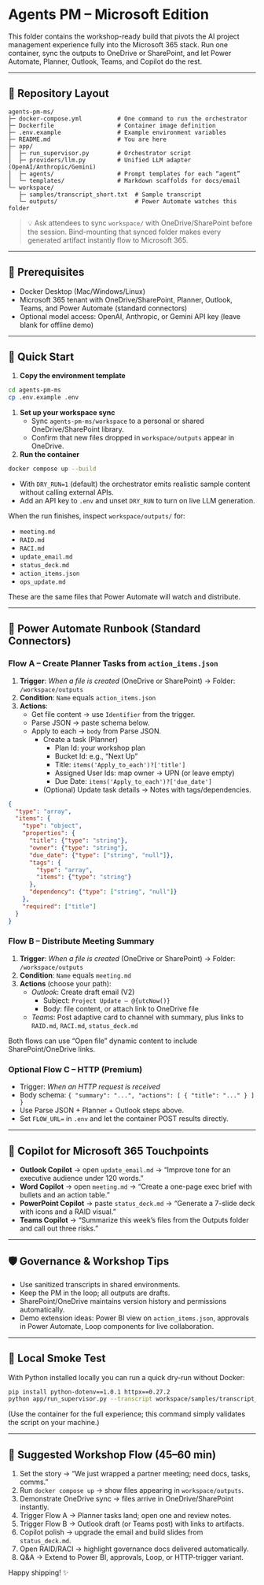 # Agents PM – Microsoft Edition

This folder contains the workshop-ready build that pivots the AI project management experience fully into the Microsoft 365 stack. Run one container, sync the outputs to OneDrive or SharePoint, and let Power Automate, Planner, Outlook, Teams, and Copilot do the rest.

---

## 🧱 Repository Layout

```text
agents-pm-ms/
├─ docker-compose.yml          # One command to run the orchestrator
├─ Dockerfile                  # Container image definition
├─ .env.example                # Example environment variables
├─ README.md                   # You are here
├─ app/
│  ├─ run_supervisor.py        # Orchestrator script
│  ├─ providers/llm.py         # Unified LLM adapter (OpenAI/Anthropic/Gemini)
│  ├─ agents/                  # Prompt templates for each “agent”
│  └─ templates/               # Markdown scaffolds for docs/email
└─ workspace/
   ├─ samples/transcript_short.txt  # Sample transcript
   └─ outputs/                      # Power Automate watches this folder
```

> 💡 Ask attendees to sync `workspace/` with OneDrive/SharePoint before the session. Bind-mounting that synced folder makes every generated artifact instantly flow to Microsoft 365.

---

## 🔧 Prerequisites

- Docker Desktop (Mac/Windows/Linux)
- Microsoft 365 tenant with OneDrive/SharePoint, Planner, Outlook, Teams, and Power Automate (standard connectors)
- Optional model access: OpenAI, Anthropic, or Gemini API key (leave blank for offline demo)

---

## 🚀 Quick Start

1. **Copy the environment template**

  ```bash
  cd agents-pm-ms
  cp .env.example .env
  ```
1. **Set up your workspace sync**
   - Sync `agents-pm-ms/workspace` to a personal or shared OneDrive/SharePoint library.
   - Confirm that new files dropped in `workspace/outputs` appear in OneDrive.
1. **Run the container**

  ```bash
  docker compose up --build
  ```

  - With `DRY_RUN=1` (default) the orchestrator emits realistic sample content without calling external APIs.
  - Add an API key to `.env` and unset `DRY_RUN` to turn on live LLM generation.

When the run finishes, inspect `workspace/outputs/` for:

- `meeting.md`
- `RAID.md`
- `RACI.md`
- `update_email.md`
- `status_deck.md`
- `action_items.json`
- `ops_update.md`

These are the same files that Power Automate will watch and distribute.

---

## 🔁 Power Automate Runbook (Standard Connectors)

### Flow A – Create Planner Tasks from `action_items.json`

1. **Trigger**: *When a file is created* (OneDrive or SharePoint) → Folder: `/workspace/outputs`
2. **Condition**: `Name` equals `action_items.json`
3. **Actions**:
   - Get file content → use `Identifier` from the trigger.
   - Parse JSON → paste schema below.
   - Apply to each → `body` from Parse JSON.
     - Create a task (Planner)
       - Plan Id: your workshop plan
       - Bucket Id: e.g., “Next Up”
       - Title: `items('Apply_to_each')?['title']`
       - Assigned User Ids: map owner → UPN (or leave empty)
       - Due Date: `items('Apply_to_each')?['due_date']`
     - (Optional) Update task details → Notes with tags/dependencies.

```json
{
  "type": "array",
  "items": {
    "type": "object",
    "properties": {
      "title": {"type": "string"},
      "owner": {"type": "string"},
      "due_date": {"type": ["string", "null"]},
      "tags": {
        "type": "array",
        "items": {"type": "string"}
      },
      "dependency": {"type": ["string", "null"]}
    },
    "required": ["title"]
  }
}
```

### Flow B – Distribute Meeting Summary

1. **Trigger**: *When a file is created* (OneDrive or SharePoint) → Folder: `/workspace/outputs`
2. **Condition**: `Name` equals `meeting.md`
3. **Actions** (choose your path):
   - *Outlook*: Create draft email (V2)
     - Subject: `Project Update – @{utcNow()}`
     - Body: file content, or attach link to OneDrive file
   - *Teams*: Post adaptive card to channel with summary, plus links to `RAID.md`, `RACI.md`, `status_deck.md`

Both flows can use “Open file” dynamic content to include SharePoint/OneDrive links.

### Optional Flow C – HTTP (Premium)

- Trigger: *When an HTTP request is received*
- Body schema: `{ "summary": "...", "actions": [ { "title": "..." } ] }`
- Use Parse JSON + Planner + Outlook steps above.
- Set `FLOW_URL=` in `.env` and let the container POST results directly.

---

## 🤝 Copilot for Microsoft 365 Touchpoints

- **Outlook Copilot** → open `update_email.md` → “Improve tone for an executive audience under 120 words.”
- **Word Copilot** → open `meeting.md` → “Create a one-page exec brief with bullets and an action table.”
- **PowerPoint Copilot** → paste `status_deck.md` → “Generate a 7-slide deck with icons and a RAID visual.”
- **Teams Copilot** → “Summarize this week’s files from the Outputs folder and call out three risks.”

---

## 🛡️ Governance & Workshop Tips

- Use sanitized transcripts in shared environments.
- Keep the PM in the loop; all outputs are drafts.
- SharePoint/OneDrive maintains version history and permissions automatically.
- Demo extension ideas: Power BI view on `action_items.json`, approvals in Power Automate, Loop components for live collaboration.

---

## 🧪 Local Smoke Test

With Python installed locally you can run a quick dry-run without Docker:

```bash
pip install python-dotenv==1.0.1 httpx==0.27.2
python app/run_supervisor.py --transcript workspace/samples/transcript_short.txt --outdir workspace/outputs --dry-run
```

(Use the container for the full experience; this command simply validates the script on your machine.)

---

## 📅 Suggested Workshop Flow (45–60 min)

1. Set the story → “We just wrapped a partner meeting; need docs, tasks, comms.”
2. Run `docker compose up` → show files appearing in `workspace/outputs`.
3. Demonstrate OneDrive sync → files arrive in OneDrive/SharePoint instantly.
4. Trigger Flow A → Planner tasks land; open one and review notes.
5. Trigger Flow B → Outlook draft (or Teams post) with links to artifacts.
6. Copilot polish → upgrade the email and build slides from `status_deck.md`.
7. Open RAID/RACI → highlight governance docs delivered automatically.
8. Q&A → Extend to Power BI, approvals, Loop, or HTTP-trigger variant.

Happy shipping! ✨
